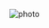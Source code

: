 ![photo](https://github.com/KowsalyaPeraman/insta_profilepage_clone/assets/155874515/9f5507fc-7e11-4909-a462-389833da4f22)

